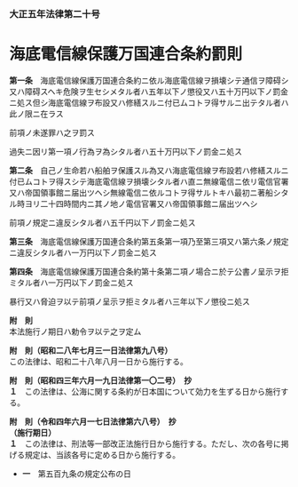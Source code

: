 ### 大正五年法律第二十号  
# 海底電信線保護万国連合条約罰則  
  
**第一条**　海底電信線保護万国連合条約ニ依ル海底電信線ヲ損壊シテ通信ヲ障碍シ又ハ障碍スヘキ危険ヲ生セシメタル者ハ五年以下ノ懲役又ハ五十万円以下ノ罰金ニ処ス但シ海底電信線ヲ布設又ハ修繕スルニ付已ムコトヲ得サルニ出テタル者ハ此ノ限ニ在ラス  
  
前項ノ未遂罪ハ之ヲ罰ス  
  
過失ニ因リ第一項ノ行為ヲ為シタル者ハ五十万円以下ノ罰金ニ処ス  
  
**第二条**　自己ノ生命若ハ船舶ヲ保護スル為又ハ海底電信線ヲ布設若ハ修繕スルニ付已ムコトヲ得スシテ海底電信線ヲ損壊シタル者ハ直ニ無線電信ニ依リ電信官署又ハ帝国領事館ニ届出ツヘシ無線電信ニ依ルコトヲ得サルトキハ最初ニ著船シタル時ヨリ二十四時間内ニ其ノ地ノ電信官署又ハ帝国領事館ニ届出ツヘシ  
  
前項ノ規定ニ違反シタル者ハ五千円以下ノ罰金ニ処ス  
  
**第三条**　海底電信線保護万国連合条約第五条第一項乃至第三項又ハ第六条ノ規定ニ違反シタル者ハ一万円以下ノ罰金ニ処ス  
  
**第四条**　海底電信線保護万国連合条約第十条第二項ノ場合ニ於テ公書ノ呈示ヲ拒ミタル者ハ一万円以下ノ罰金ニ処ス  
  
暴行又ハ脅迫ヲ以テ前項ノ呈示ヲ拒ミタル者ハ三年以下ノ懲役ニ処ス  
  
**附　則**  
本法施行ノ期日ハ勅令ヲ以テ之ヲ定ム  
  
**附　則（昭和二八年七月三一日法律第九八号）**  
この法律は、昭和二十八年八月一日から施行する。  
  
**附　則（昭和四三年六月一九日法律第一〇二号）　抄**  
**１**　この法律は、公海に関する条約が日本国について効力を生ずる日から施行する。  
  
**附　則（令和四年六月一七日法律第六八号）　抄**  
**（施行期日）**  
**１**　この法律は、刑法等一部改正法施行日から施行する。ただし、次の各号に掲げる規定は、当該各号に定める日から施行する。  
* **一**　第五百九条の規定公布の日  
  
